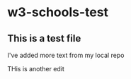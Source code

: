 # w3-schools-test
## This is a test file 

I've added more text from my local repo

THis is another edit
